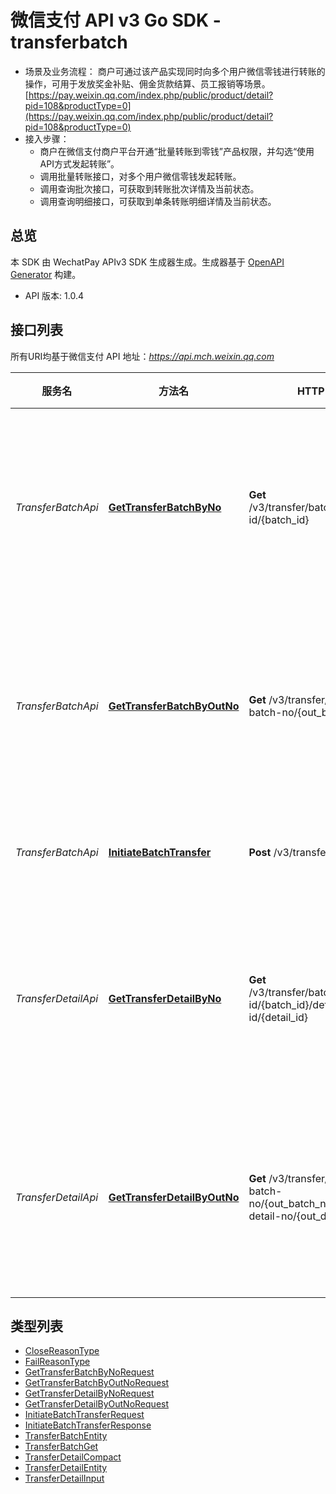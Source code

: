 # 微信支付 API v3 Go SDK - transferbatch

* 场景及业务流程：
    商户可通过该产品实现同时向多个用户微信零钱进行转账的操作，可用于发放奖金补贴、佣金货款结算、员工报销等场景。
    [https://pay.weixin.qq.com/index.php/public/product/detail?pid=108&productType=0](https://pay.weixin.qq.com/index.php/public/product/detail?pid=108&productType=0)
* 接入步骤：
    * 商户在微信支付商户平台开通“批量转账到零钱”产品权限，并勾选“使用API方式发起转账”。
    * 调用批量转账接口，对多个用户微信零钱发起转账。
    * 调用查询批次接口，可获取到转账批次详情及当前状态。
    * 调用查询明细接口，可获取到单条转账明细详情及当前状态。

## 总览
本 SDK 由 WechatPay APIv3 SDK 生成器生成。生成器基于 [OpenAPI Generator](https://openapi-generator.tech) 构建。

- API 版本: 1.0.4

## 接口列表

所有URI均基于微信支付 API 地址：*https://api.mch.weixin.qq.com*

服务名 | 方法名 | HTTP 请求 | 描述
------------ | ------------- | ------------- | -------------
*TransferBatchApi* | [**GetTransferBatchByNo**](TransferBatchApi.md#gettransferbatchbyno) | **Get** /v3/transfer/batches/batch-id/{batch_id} | 通过微信批次单号查询批次单
*TransferBatchApi* | [**GetTransferBatchByOutNo**](TransferBatchApi.md#gettransferbatchbyoutno) | **Get** /v3/transfer/batches/out-batch-no/{out_batch_no} | 通过商家批次单号查询批次单
*TransferBatchApi* | [**InitiateBatchTransfer**](TransferBatchApi.md#initiatebatchtransfer) | **Post** /v3/transfer/batches | 发起商家转账
*TransferDetailApi* | [**GetTransferDetailByNo**](TransferDetailApi.md#gettransferdetailbyno) | **Get** /v3/transfer/batches/batch-id/{batch_id}/details/detail-id/{detail_id} | 通过微信明细单号查询明细单
*TransferDetailApi* | [**GetTransferDetailByOutNo**](TransferDetailApi.md#gettransferdetailbyoutno) | **Get** /v3/transfer/batches/out-batch-no/{out_batch_no}/details/out-detail-no/{out_detail_no} | 通过商家明细单号查询明细单


## 类型列表

 - [CloseReasonType](CloseReasonType.md)
 - [FailReasonType](FailReasonType.md)
 - [GetTransferBatchByNoRequest](GetTransferBatchByNoRequest.md)
 - [GetTransferBatchByOutNoRequest](GetTransferBatchByOutNoRequest.md)
 - [GetTransferDetailByNoRequest](GetTransferDetailByNoRequest.md)
 - [GetTransferDetailByOutNoRequest](GetTransferDetailByOutNoRequest.md)
 - [InitiateBatchTransferRequest](InitiateBatchTransferRequest.md)
 - [InitiateBatchTransferResponse](InitiateBatchTransferResponse.md)
 - [TransferBatchEntity](TransferBatchEntity.md)
 - [TransferBatchGet](TransferBatchGet.md)
 - [TransferDetailCompact](TransferDetailCompact.md)
 - [TransferDetailEntity](TransferDetailEntity.md)
 - [TransferDetailInput](TransferDetailInput.md)


